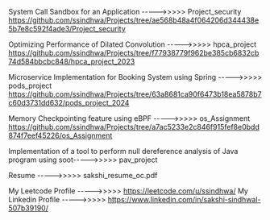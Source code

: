 System Call Sandbox for an Application ----->>>>> Project_security https://github.com/ssindhwa/Projects/tree/ae568b48a4f064206d344438e5b7e8c592f4ade3/Project_security

Optimizing Performance of Dilated Convolution ----->>>>> hpca_project https://github.com/ssindhwa/Projects/tree/f77938779f962be385cb6832cb74d584bbcbc848/hpca_project_2023

Microservice Implementation for Booking System using Spring ----->>>>> pods_project https://github.com/ssindhwa/Projects/tree/63a8681ca90f6473b18ea5878b7c60d3731dd632/pods_project_2024

Memory Checkpointing feature using eBPF ----->>>>> os_Assignment https://github.com/ssindhwa/Projects/tree/a7ac5233e2c846f915fef8e0bdd874f7eef45226/os_Assignment

Implementation of a tool to perform null dereference analysis of Java program using soot----->>>>> pav_project


Resume ----->>>>> sakshi_resume_oc.pdf

My Leetcode Profile ----->>>>>  https://leetcode.com/u/ssindhwa/
My Linkedin Profile ----->>>>>  https://www.linkedin.com/in/sakshi-sindhwal-507b39190/
